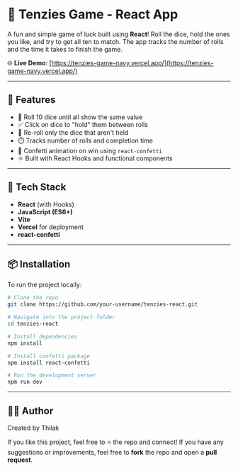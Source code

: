 # 🎲 Tenzies Game - React App

A fun and simple game of luck built using **React**! Roll the dice, hold the ones you like, and try to get all ten to match. The app tracks the number of rolls and the time it takes to finish the game.

🌐 **Live Demo**: [https://tenzies-game-navy.vercel.app/](https://tenzies-game-navy.vercel.app/)

---

## 🧩 Features

- 🎲 Roll 10 dice until all show the same value  
- ✅ Click on dice to "hold" them between rolls  
- 🔄 Re-roll only the dice that aren't held  
- ⏱️ Tracks number of rolls and completion time  
- 🎉 Confetti animation on win using `react-confetti`  
- ⚛️ Built with React Hooks and functional components  

---

## 🚀 Tech Stack

- **React** (with Hooks)  
- **JavaScript (ES6+)**  
- **Vite**  
- **Vercel** for deployment  
- **react-confetti**

---

## 📦 Installation

To run the project locally:

```bash
# Clone the repo
git clone https://github.com/your-username/tenzies-react.git

# Navigate into the project folder
cd tenzies-react

# Install dependencies
npm install

# Install confetti package
npm install react-confetti

# Run the development server
npm run dev
```

---

## 🙋‍♂️ Author
Created by Thilak

If you like this project, feel free to ⭐ the repo and connect!
If you have any suggestions or improvements, feel free to **fork** the repo and open a **pull request**.